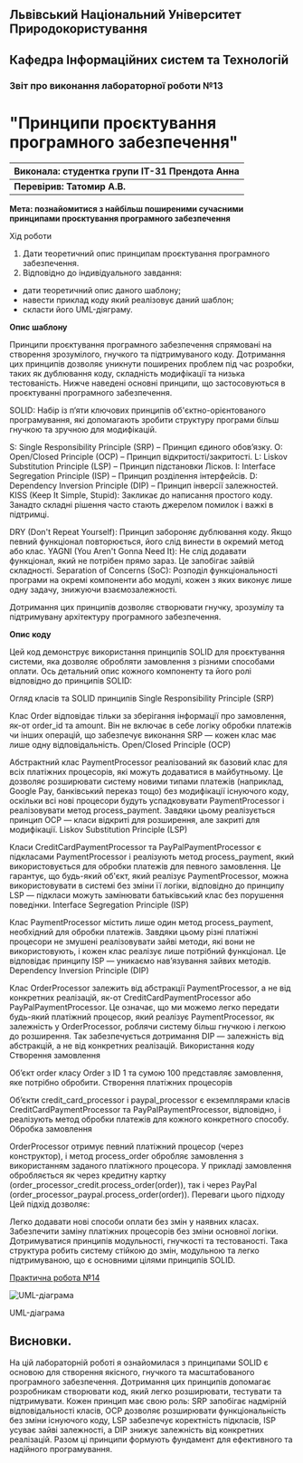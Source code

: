 ## Львівський Національний Університет Природокористування
## Кафедра Інформаційних систем та Технологій



### Звіт про виконання лабораторної роботи №13
# "Принципи проєктування програмного забезпечення"



| Виконала: студентка групи ІТ-31 Прендота Анна |
|----------------------------------------------|
| **Перевірив: Татомир А.В.**               |




**Мета: познайомитися з найбільш поширеними сучасними принципами проєктування програмного забезпечення**


Хід роботи

1. Дати теоретичний опис принципам проєктування програмного забезпечення.
2. Відповідно до індивідуального завдання:
- дати теоретичний опис даного шаблону;
- навести приклад коду який реалізовує даний шаблон;
- скласти його UML-діяграму.

**Опис шаблону**

Принципи проєктування програмного забезпечення спрямовані на створення зрозумілого, гнучкого та підтримуваного коду. Дотримання цих принципів дозволяє уникнути поширених проблем під час розробки, таких як дублювання коду, складність модифікації та низька тестованість. Нижче наведені основні принципи, що застосовуються в проєктуванні програмного забезпечення.

SOLID: Набір із п’яти ключових принципів об'єктно-орієнтованого програмування, які допомагають зробити структуру програми більш гнучкою та зручною для модифікацій.

S: Single Responsibility Principle (SRP) – Принцип єдиного обов’язку.
O: Open/Closed Principle (OCP) – Принцип відкритості/закритості.
L: Liskov Substitution Principle (LSP) – Принцип підстановки Лісков.
I: Interface Segregation Principle (ISP) – Принцип розділення інтерфейсів.
D: Dependency Inversion Principle (DIP) – Принцип інверсії залежностей.
KISS (Keep It Simple, Stupid): Закликає до написання простого коду. Занадто складні рішення часто стають джерелом помилок і важкі в підтримці.

DRY (Don't Repeat Yourself): Принцип забороняє дублювання коду. Якщо певний функціонал повторюється, його слід винести в окремий метод або клас.
YAGNI (You Aren't Gonna Need It): Не слід додавати функціонал, який не потрібен прямо зараз. Це запобігає зайвій складності.
Separation of Concerns (SoC): Розподіл функціональності програми на окремі компоненти або модулі, кожен з яких виконує лише одну задачу, знижуючи взаємозалежності.

Дотримання цих принципів дозволяє створювати гнучку, зрозумілу та підтримувану архітектуру програмного забезпечення.

**Опис коду**

Цей код демонструє використання принципів SOLID для проєктування системи, яка дозволяє обробляти замовлення з різними способами оплати. Ось детальний опис кожного компоненту та його ролі відповідно до принципів SOLID:

Огляд класів та SOLID принципів
Single Responsibility Principle (SRP)

Клас Order відповідає тільки за зберігання інформації про замовлення, як-от order_id та amount. Він не включає в себе логіку обробки платежів чи інших операцій, що забезпечує виконання SRP — кожен клас має лише одну відповідальність.
Open/Closed Principle (OCP)

Абстрактний клас PaymentProcessor реалізований як базовий клас для всіх платіжних процесорів, які можуть додаватися в майбутньому. Це дозволяє розширювати систему новими типами платежів (наприклад, Google Pay, банківський переказ тощо) без модифікації існуючого коду, оскільки всі нові процесори будуть успадковувати PaymentProcessor і реалізовувати метод process_payment. Завдяки цьому реалізується принцип OCP — класи відкриті для розширення, але закриті для модифікації.
Liskov Substitution Principle (LSP)

Класи CreditCardPaymentProcessor та PayPalPaymentProcessor є підкласами PaymentProcessor і реалізують метод process_payment, який використовується для обробки платежів для певного замовлення. Це гарантує, що будь-який об'єкт, який реалізує PaymentProcessor, можна використовувати в системі без зміни її логіки, відповідно до принципу LSP — підкласи можуть замінювати батьківський клас без порушення поведінки.
Interface Segregation Principle (ISP)

Клас PaymentProcessor містить лише один метод process_payment, необхідний для обробки платежів. Завдяки цьому різні платіжні процесори не змушені реалізовувати зайві методи, які вони не використовують, і кожен клас реалізує лише потрібний функціонал. Це відповідає принципу ISP — уникаємо нав’язування зайвих методів.
Dependency Inversion Principle (DIP)

Клас OrderProcessor залежить від абстракції PaymentProcessor, а не від конкретних реалізацій, як-от CreditCardPaymentProcessor або PayPalPaymentProcessor. Це означає, що ми можемо легко передати будь-який платіжний процесор, який реалізує PaymentProcessor, як залежність у OrderProcessor, роблячи систему більш гнучкою і легкою до розширення. Так забезпечується дотримання DIP — залежність від абстракцій, а не від конкретних реалізацій.
Використання коду
Створення замовлення

Об’єкт order класу Order з ID 1 та сумою 100 представляє замовлення, яке потрібно обробити.
Створення платіжних процесорів

Об’єкти credit_card_processor і paypal_processor є екземплярами класів CreditCardPaymentProcessor та PayPalPaymentProcessor, відповідно, і реалізують метод обробки платежів для кожного конкретного способу.
Обробка замовлення

OrderProcessor отримує певний платіжний процесор (через конструктор), і метод process_order обробляє замовлення з використанням заданого платіжного процесора.
У прикладі замовлення обробляється як через кредитну картку (order_processor_credit.process_order(order)), так і через PayPal (order_processor_paypal.process_order(order)).
Переваги цього підходу
Цей підхід дозволяє:

Легко додавати нові способи оплати без змін у наявних класах.
Забезпечити заміну платіжних процесорів без зміни основної логіки.
Дотримуватися принципів модульності, гнучкості та тестованості.
Така структура робить систему стійкою до змін, модульною та легко підтримуваною, що є основними цілями принципів SOLID.

[Практична робота №14](https://github.com/KhrystynaLutsiv/IT-21_OOP/blob/master/Anna_Prendota/lab%2014/text.py)

![UML-діаграма]() 

UML-діаграма

## Висновки. 

На цій лабораторній роботі я ознайомилася з принципами SOLID є основою для створення якісного, гнучкого та масштабованого програмного забезпечення. Дотримання цих принципів допомагає розробникам створювати код, який легко розширювати, тестувати та підтримувати. Кожен принцип має свою роль: SRP запобігає надмірній відповідальності класів, OCP дозволяє розширювати функціональність без зміни існуючого коду, LSP забезпечує коректність підкласів, ISP усуває зайві залежності, а DIP знижує залежність від конкретних реалізацій. Разом ці принципи формують фундамент для ефективного та надійного програмування.
